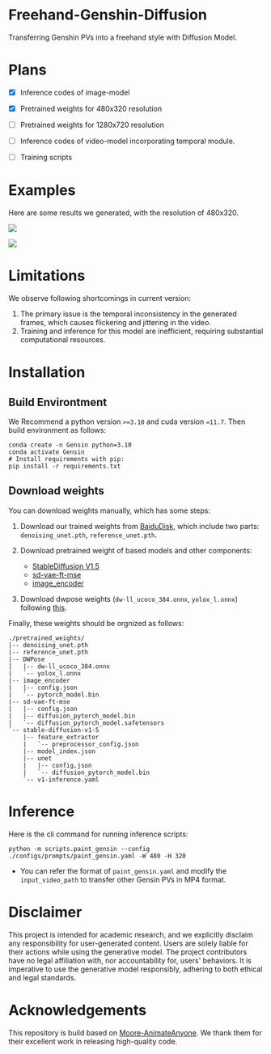 # Freehand-Genshin-Diffusion
Transferring Genshin PVs into a freehand style with Diffusion Model.

# Plans
- [x] Inference codes of image-model
- [x] Pretrained weights for 480x320 resolution
- [ ] Pretrained weights for 1280x720 resolution
- [ ] Inference codes of video-model incorporating temporal module.
- [ ] Training scripts


# Examples 

Here are some results we generated, with the resolution of 480x320.

![](https://github.com/Kebii/Freehand-Gensin-Diffusion/blob/master/assets/Focalors_demo_480x320_wotpl.gif)

![](https://github.com/Kebii/Freehand-Gensin-Diffusion/blob/master/assets/Navia_demo_480x320_wotpl.gif)

# Limitations
We observe following shortcomings in current version:
1. The primary issue is the temporal inconsistency in the generated frames, which causes flickering and jittering in the video.
2. Training and inference for this model are inefficient, requiring substantial computational resources.

# Installation

## Build Environtment

We Recommend a python version `>=3.10` and cuda version `=11.7`. Then build environment as follows:

```shell
conda create -n Gensin python=3.10
conda activate Gensin
# Install requirements with pip:
pip install -r requirements.txt
```

## Download weights

You can download weights manually, which has some steps:

1. Download our trained weights from [BaiduDisk](https://pan.baidu.com/s/1TthKg5TQtX5pKQF2UsuZ_Q?pwd=5bhh), which include two parts: `denoising_unet.pth`, `reference_unet.pth`.

1. Download pretrained weight of based models and other components: 
    - [StableDiffusion V1.5](https://huggingface.co/runwayml/stable-diffusion-v1-5)
    - [sd-vae-ft-mse](https://huggingface.co/stabilityai/sd-vae-ft-mse)
    - [image_encoder](https://huggingface.co/lambdalabs/sd-image-variations-diffusers/tree/main/image_encoder)

2. Download dwpose weights (`dw-ll_ucoco_384.onnx`, `yolox_l.onnx`) following [this](https://github.com/IDEA-Research/DWPose?tab=readme-ov-file#-dwpose-for-controlnet).

Finally, these weights should be orgnized as follows:

```text
./pretrained_weights/
|-- denoising_unet.pth
|-- reference_unet.pth
|-- DWPose
|   |-- dw-ll_ucoco_384.onnx
|   `-- yolox_l.onnx
|-- image_encoder
|   |-- config.json
|   `-- pytorch_model.bin
|-- sd-vae-ft-mse
|   |-- config.json
|   |-- diffusion_pytorch_model.bin
|   `-- diffusion_pytorch_model.safetensors
`-- stable-diffusion-v1-5
    |-- feature_extractor
    |   `-- preprocessor_config.json
    |-- model_index.json
    |-- unet
    |   |-- config.json
    |   `-- diffusion_pytorch_model.bin
    `-- v1-inference.yaml
```

# Inference 

Here is the cli command for running inference scripts:

```shell
python -m scripts.paint_gensin --config ./configs/prompts/paint_gensin.yaml -W 480 -H 320
```

* You can refer the format of `paint_gensin.yaml` and modify the `input_video_path` to transfer other Gensin PVs in MP4 format.

# Disclaimer

This project is intended for academic research, and we explicitly disclaim any responsibility for user-generated content. Users are solely liable for their actions while using the generative model. The project contributors have no legal affiliation with, nor accountability for, users' behaviors. It is imperative to use the generative model responsibly, adhering to both ethical and legal standards.

# Acknowledgements

This repository is build based on [Moore-AnimateAnyone](https://github.com/MooreThreads/Moore-AnimateAnyone). We thank them for their excellent work in releasing high-quality code.
